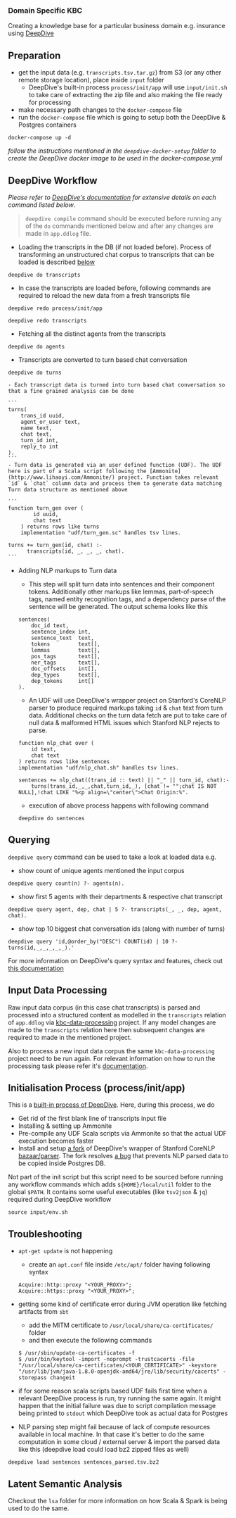 ### Domain Specific KBC

Creating a knowledge base for a particular business domain e.g. insurance using [DeepDive](http://deepdive.stanford.edu)

## Preparation

- get the input data (e.g. `transcripts.tsv.tar.gz`) from S3 (or any other remote storage location), place inside `input` folder
    - DeepDive's built-in process `process/init/app` will use `input/init.sh` to take care of extracting the zip file and also making the file ready for processing
- make necessary path changes to the `docker-compose` file
- run the `docker-compose` file which is going to setup both the DeepDive & Postgres containers

```
docker-compose up -d
```

_follow the instructions mentioned in the `deepdive-docker-setup` folder to create the DeepDive docker image to be used in the docker-compose.yml_

## DeepDive Workflow

_Please refer to [DeepDive's documentation](http://deepdive.stanford.edu/#documentation) for extensive details on each command listed below_.

> `deepdive compile` command should be executed before running any of the `do` commands mentioned below and after any changes are made in `app.ddlog` file.

- Loading the transcripts in the DB (if not loaded before). Process of transforming an unstructured chat corpus to transcripts that can be loaded is described [below](#idp)

```
deepdive do transcripts
```

- In case the transcripts are loaded before, following commands are required to reload the new data from a fresh transcripts file

```
deepdive redo process/init/app

deepdive redo transcripts
```

- Fetching all the distinct agents from the transcripts

```
deepdive do agents
```

- Transcripts are converted to turn based chat conversation
```
deepdive do turns
```
    - Each transcript data is turned into turn based chat conversation so that a fine grained analysis can be done
    
    ```
    turns(
        trans_id uuid,
        agent_or_user text,
        name text,
        chat text,
        turn_id int,
        reply_to int
    ).
    ```
    - Turn data is generated via an user defined function (UDF). The UDF here is part of a Scala script following the [Ammonite](http://www.lihaoyi.com/Ammonite/) project. Function takes relevant `id` & `chat` column data and process them to generate data matching Turn data structure as mentioned above
    
    ```
    function turn_gen over (
            id uuid,
            chat text
        ) returns rows like turns
        implementation "udf/turn_gen.sc" handles tsv lines.

    turns += turn_gen(id, chat) :-
          transcripts(id, _, _, _, chat).
    ```
    
- Adding NLP markups to Turn data
    - This step will split turn data into sentences and their component tokens. Additionally other markups like lemmas, part-of-speech tags, named entity recognition tags, and a dependency parse of the sentence will be generated. The output schema looks like this   
    
    ```
    sentences(    
        doc_id text,
        sentence_index int,    
        sentence_text  text,
        tokens         text[],
        lemmas         text[],
        pos_tags       text[],
        ner_tags       text[],
        doc_offsets    int[],
        dep_types      text[],
        dep_tokens     int[]
    ).
    ```
    
    - An UDF will use DeepDive's wrapper project on Stanford's CoreNLP parser to produce required markups taking `id` & `chat` text from turn data. Additional checks on the turn data fetch are put to take care of null data & malformed HTML issues which Stanford NLP rejects to parse.
    
    ```
    function nlp_chat over (
        id text,
        chat text
    ) returns rows like sentences
    implementation "udf/nlp_chat.sh" handles tsv lines.

    sentences += nlp_chat((trans_id :: text) || "_" || turn_id, chat):-
        turns(trans_id,_,_,chat,turn_id,_), [chat != "";chat IS NOT NULL],!chat LIKE "%<p align=\"center\">Chat Origin:%".
    ```
    
    - execution of above process happens with following command
    
    ```
    deepdive do sentences
    ```


## Querying

`deepdive query` command can be used to take a look at loaded data e.g.

- show count of unique agents mentioned the input corpus

```
deepdive query count(n) ?- agents(n).
```

- show first 5 agents with their departments & respective chat transcript

```
deepdive query agent, dep, chat | 5 ?- transcripts(_, _, dep, agent, chat).
```

- show top 10 biggest chat conversation ids (along with number of turns)

```
deepdive query 'id,@order_by("DESC") COUNT(id) | 10 ?- turns(id,_,_,_,_,_).'
```

For more information on DeepDive's query syntax and features, check out [this documentation](http://deepdive.stanford.edu/ops-data#running-queries-against-the-database)

## <a name="idp"></a>Input Data Processing

Raw input data corpus (in this case chat transcripts) is parsed and processed into a structured content as modelled in the `transcripts` relation of `app.ddlog` via [kbc-data-processing](https://github.com/kaychaks/kbc-data-processing) project. If any model changes are made to the `transcripts` relation here then subsequent changes are required to made in the mentioned project.

Also to process a new input data corpus the same `kbc-data-processing` project need to be run again. For relevant information on how to run the processing task please refer it's [documentation](https://github.com/kaychaks/kbc-data-processing.git).

## Initialisation Process (process/init/app)
This is a [built-in process of DeepDive](http://deepdive.stanford.edu/ops-execution#built-in-data-flow-nodes). Here, during this process, we do
- Get rid of the first blank line of transcripts input file
- Installing & setting up Ammonite
- Pre-compile any UDF Scala scripts via Ammonite so that the actual UDF execution becomes faster
- Install and setup [a fork](https://github.com/kaychaks/bazaar.git) of DeepDive's wrapper of Stanford CoreNLP [bazaar/parser](https://github.com/HazyResearch/bazaar/tree/master/parser). The fork resolves [a bug](https://github.com/kaychaks/bazaar/commit/af1ae6ba9afa1719bf09a30af49b5e1afb0cdd98) that prevents NLP parsed data to be copied inside Postgres DB.

Not part of the init script but this script need to be sourced before running any workflow commands which adds `${HOME}/local/util` folder to the global `$PATH`. It contains some useful executables (like `tsv2json` & `jq`) required during DeepDive workflow
```
source input/env.sh
```
## Troubleshooting
- `apt-get update` is not happening
  - create an `apt.conf` file inside `/etc/apt/` folder having following syntax
  
  ```
  Acquire::http::proxy "<YOUR_PROXY>";
  Acquire::https::proxy "<YOUR_PROXY>";
  ```
- getting some kind of certificate error during JVM operation like fetching artifacts from `sbt`
  - add the MITM certificate to `/usr/local/share/ca-certificates/` folder
  - and then execute the following commands
  
  ```
  $ /usr/sbin/update-ca-certificates -f
  $ /usr/bin/keytool -import -noprompt -trustcacerts -file "/usr/local/share/ca-certificates/<YOUR_CERTIFICATE>" -keystore "/usr/lib/jvm/java-1.8.0-openjdk-amd64/jre/lib/security/cacerts" -storepass changeit
  ```
  
- if for some reason scala scripts based UDF fails first time when a relevant DeepDive process is run, try running the same again. It might happen that the initial failure was due to script compilation message being printed to `stdout` which DeepDive took as actual data for Postgres
- NLP parsing step might fail because of lack of compute resources available in local machine. In that case it's better to do the same computation in some cloud / external server & import the parsed data like this (deepdive load could load bz2 zipped files as well)

```
deepdive load sentences sentences_parsed.tsv.bz2
```

## Latent Semantic Analysis

Checkout the `lsa` folder for more information on how Scala & Spark is being used to do the same.
